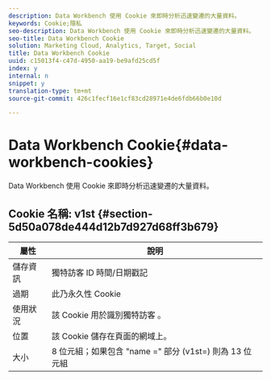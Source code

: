 ```yaml
---
description: Data Workbench 使用 Cookie 來即時分析迅速變遷的大量資料。
keywords: Cookie;隱私
seo-description: Data Workbench 使用 Cookie 來即時分析迅速變遷的大量資料。
seo-title: Data Workbench Cookie
solution: Marketing Cloud, Analytics, Target, Social
title: Data Workbench Cookie
uuid: c15013f4-c47d-4950-aa19-be9afd25cd5f
index: y
internal: n
snippet: y
translation-type: tm+mt
source-git-commit: 426c1fecf16e1cf83cd28971e4de6fdb66b0e10d

---
```



# Data Workbench Cookie{#data-workbench-cookies}

Data Workbench 使用 Cookie 來即時分析迅速變遷的大量資料。

## Cookie 名稱: v1st {#section-5d50a078de444d12b7d927d68ff3b679}

| 屬性 | 說明 |
|---|---|
| 儲存資訊 | 獨特訪客 ID 時間/日期戳記 |
| 過期 | 此乃永久性 Cookie |
| 使用狀況 | 該 Cookie 用於識別獨特訪客  。 |
| 位置 | 該 Cookie 儲存在頁面的網域上。 |
| 大小 | 8 位元組；如果包含 "name =" 部分 (v1st=) 則為 13 位元組 |

